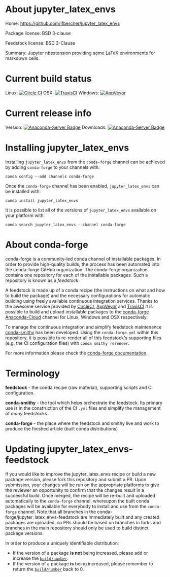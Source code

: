 About jupyter_latex_envs
========================

Home: https://github.com/jfbercher/jupyter_latex_envs

Package license: BSD 3-clause

Feedstock license: BSD 3-Clause

Summary: Jupyter nbextension providing some LaTeX environments for markdown cells.



Current build status
====================

Linux: [![Circle CI](https://circleci.com/gh/conda-forge/jupyter_latex_envs-feedstock.svg?style=shield)](https://circleci.com/gh/conda-forge/jupyter_latex_envs-feedstock)
OSX: [![TravisCI](https://travis-ci.org/conda-forge/jupyter_latex_envs-feedstock.svg?branch=master)](https://travis-ci.org/conda-forge/jupyter_latex_envs-feedstock)
Windows: [![AppVeyor](https://ci.appveyor.com/api/projects/status/github/conda-forge/jupyter_latex_envs-feedstock?svg=True)](https://ci.appveyor.com/project/conda-forge/jupyter-latex-envs-feedstock/branch/master)

Current release info
====================
Version: [![Anaconda-Server Badge](https://anaconda.org/conda-forge/jupyter_latex_envs/badges/version.svg)](https://anaconda.org/conda-forge/jupyter_latex_envs)
Downloads: [![Anaconda-Server Badge](https://anaconda.org/conda-forge/jupyter_latex_envs/badges/downloads.svg)](https://anaconda.org/conda-forge/jupyter_latex_envs)

Installing jupyter_latex_envs
=============================

Installing `jupyter_latex_envs` from the `conda-forge` channel can be achieved by adding `conda-forge` to your channels with:

```
conda config --add channels conda-forge
```

Once the `conda-forge` channel has been enabled, `jupyter_latex_envs` can be installed with:

```
conda install jupyter_latex_envs
```

It is possible to list all of the versions of `jupyter_latex_envs` available on your platform with:

```
conda search jupyter_latex_envs --channel conda-forge
```


About conda-forge
=================

conda-forge is a community-led conda channel of installable packages.
In order to provide high-quality builds, the process has been automated into the
conda-forge GitHub organization. The conda-forge organization contains one repository
for each of the installable packages. Such a repository is known as a *feedstock*.

A feedstock is made up of a conda recipe (the instructions on what and how to build
the package) and the necessary configurations for automatic building using freely
available continuous integration services. Thanks to the awesome service provided by
[CircleCI](https://circleci.com/), [AppVeyor](http://www.appveyor.com/)
and [TravisCI](https://travis-ci.org/) it is possible to build and upload installable
packages to the [conda-forge](https://anaconda.org/conda-forge)
[Anaconda-Cloud](http://docs.anaconda.org/) channel for Linux, Windows and OSX respectively.

To manage the continuous integration and simplify feedstock maintenance
[conda-smithy](http://github.com/conda-forge/conda-smithy) has been developed.
Using the ``conda-forge.yml`` within this repository, it is possible to re-render all of
this feedstock's supporting files (e.g. the CI configuration files) with ``conda smithy rerender``.

For more information please check the [conda-forge documentation](https://conda-forge.org/docs/).

Terminology
===========

**feedstock** - the conda recipe (raw material), supporting scripts and CI configuration.

**conda-smithy** - the tool which helps orchestrate the feedstock.
                   Its primary use is in the construction of the CI ``.yml`` files
                   and simplify the management of *many* feedstocks.

**conda-forge** - the place where the feedstock and smithy live and work to
                  produce the finished article (built conda distributions)


Updating jupyter_latex_envs-feedstock
=====================================

If you would like to improve the jupyter_latex_envs recipe or build a new
package version, please fork this repository and submit a PR. Upon submission,
your changes will be run on the appropriate platforms to give the reviewer an
opportunity to confirm that the changes result in a successful build. Once
merged, the recipe will be re-built and uploaded automatically to the
`conda-forge` channel, whereupon the built conda packages will be available for
everybody to install and use from the `conda-forge` channel.
Note that all branches in the conda-forge/jupyter_latex_envs-feedstock are
immediately built and any created packages are uploaded, so PRs should be based
on branches in forks and branches in the main repository should only be used to
build distinct package versions.

In order to produce a uniquely identifiable distribution:
 * If the version of a package **is not** being increased, please add or increase
   the [``build/number``](http://conda.pydata.org/docs/building/meta-yaml.html#build-number-and-string).
 * If the version of a package **is** being increased, please remember to return
   the [``build/number``](http://conda.pydata.org/docs/building/meta-yaml.html#build-number-and-string)
   back to 0.